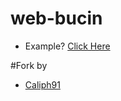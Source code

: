 # web-bucin


* Example? <a href="//bucin.clph.me">Click Here</a>

#Fork by 

* <a href="//github.com/caliph91">Caliph91</a>
